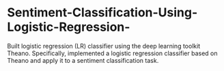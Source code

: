 # Sentiment-Classification-Using-Logistic-Regression-
Built logistic regression (LR) classifier using the deep learning toolkit Theano. Specifically, implemented a logistic regression classifier based on Theano and apply it to a sentiment classification task.

